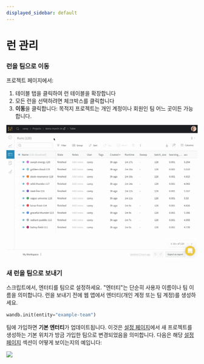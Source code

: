 ```yaml
---
displayed_sidebar: default
---
```


# 런 관리

### 런을 팀으로 이동

프로젝트 페이지에서:

1. 테이블 탭을 클릭하여 런 테이블을 확장합니다
2. 모든 런을 선택하려면 체크박스를 클릭합니다
3. **이동**을 클릭합니다: 목적지 프로젝트는 개인 계정이나 회원인 팀 어느 곳이든 가능합니다.

![](/images/app_ui/demo_move_runs.gif)

### 새 런을 팀으로 보내기

스크립트에서, 엔터티를 팀으로 설정하세요. "엔터티"는 단순히 사용자 이름이나 팀 이름을 의미합니다. 런을 보내기 전에 웹 앱에서 엔터티(개인 계정 또는 팀 계정)를 생성하세요.

```python
wandb.init(entity="example-team")
```

팀에 가입하면 **기본 엔터티**가 업데이트됩니다. 이것은 [설정 페이지](https://app.wandb.ai/settings)에서 새 프로젝트를 생성하는 기본 위치가 방금 가입한 팀으로 변경되었음을 의미합니다. 다음은 해당 [설정 페이지](https://app.wandb.ai/settings) 섹션이 어떻게 보이는지의 예입니다:

![](/images/app_ui/send_new_runs_to_team.png)